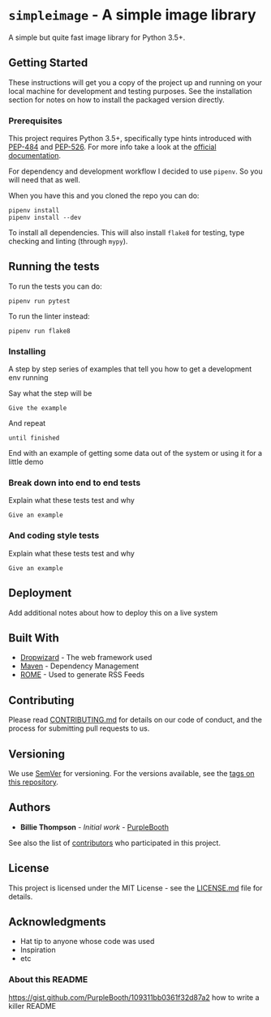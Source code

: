# `simpleimage` - A simple image library

A simple but quite fast image library for Python 3.5+.

## Getting Started

These instructions will get you a copy of the project up and running on your local machine for development and testing purposes. See the installation section for notes on how to install the packaged version directly.

### Prerequisites

This project requires Python 3.5+, specifically type hints introduced with [PEP-484](https://www.python.org/dev/peps/pep-0484/) and [PEP-526](https://www.python.org/dev/peps/pep-0526/). For more info take a look at the [official documentation](https://docs.python.org/3/library/typing.html).

For dependency and development workflow I decided to use `pipenv`. So you will need that as well.

When you have this and you cloned the repo you can do:

```
pipenv install
pipenv install --dev
```

To install all dependencies. This will also install `flake8` for testing, type checking and linting (through `mypy`).

## Running the tests

To run the tests you can do:

```
pipenv run pytest
```

To run the linter instead:

```
pipenv run flake8
```

### Installing

A step by step series of examples that tell you how to get a development env running

Say what the step will be

```
Give the example
```

And repeat

```
until finished
```

End with an example of getting some data out of the system or using it for a little demo

### Break down into end to end tests

Explain what these tests test and why

```
Give an example
```

### And coding style tests

Explain what these tests test and why

```
Give an example
```

## Deployment

Add additional notes about how to deploy this on a live system

## Built With

* [Dropwizard](http://www.dropwizard.io/1.0.2/docs/) - The web framework used
* [Maven](https://maven.apache.org/) - Dependency Management
* [ROME](https://rometools.github.io/rome/) - Used to generate RSS Feeds

## Contributing

Please read [CONTRIBUTING.md](https://gist.github.com/PurpleBooth/b24679402957c63ec426) for details on our code of conduct, and the process for submitting pull requests to us.

## Versioning

We use [SemVer](http://semver.org/) for versioning. For the versions available, see the [tags on this repository](https://github.com/your/project/tags). 

## Authors

* **Billie Thompson** - *Initial work* - [PurpleBooth](https://github.com/PurpleBooth)

See also the list of [contributors](https://github.com/your/project/contributors) who participated in this project.

## License

This project is licensed under the MIT License - see the [LICENSE.md](LICENSE.md) file for details.

## Acknowledgments

* Hat tip to anyone whose code was used
* Inspiration
* etc

### About this README
https://gist.github.com/PurpleBooth/109311bb0361f32d87a2
how to write a killer README